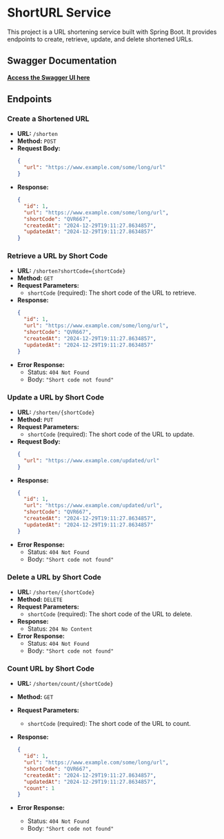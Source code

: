 
# ShortURL Service

This project is a URL shortening service built with Spring Boot. It provides endpoints to create, retrieve, update, and delete shortened URLs.

## Swagger Documentation

**[Access the Swagger UI here](http://localhost:8080/swagger-ui.html)**

## Endpoints

### Create a Shortened URL

- **URL:** `/shorten`
- **Method:** `POST`
- **Request Body:**
  ```json
  {
    "url": "https://www.example.com/some/long/url"
  }

- **Response:**
  ```json
  {
    "id": 1,
    "url": "https://www.example.com/some/long/url",
    "shortCode": "QVR667",
    "createdAt": "2024-12-29T19:11:27.8634857",
    "updatedAt": "2024-12-29T19:11:27.8634857"
  }
  ```

### Retrieve a URL by Short Code

- **URL:** `/shorten?shortCode={shortCode}`
- **Method:** `GET`
- **Request Parameters:**
  - `shortCode` (required): The short code of the URL to retrieve.
- **Response:**
  ```json
  {
    "id": 1,
    "url": "https://www.example.com/some/long/url",
    "shortCode": "QVR667",
    "createdAt": "2024-12-29T19:11:27.8634857",
    "updatedAt": "2024-12-29T19:11:27.8634857"
  }
  ```
- **Error Response:**
  - Status: `404 Not Found`
  - Body: `"Short code not found"`

### Update a URL by Short Code

- **URL:** `/shorten/{shortCode}`
- **Method:** `PUT`
- **Request Parameters:**
  - `shortCode` (required): The short code of the URL to update.
- **Request Body:**
  ```json
  {
    "url": "https://www.example.com/updated/url"
  }
  ```
- **Response:**
  ```json
  {
    "id": 1,
    "url": "https://www.example.com/updated/url",
    "shortCode": "QVR667",
    "createdAt": "2024-12-29T19:11:27.8634857",
    "updatedAt": "2024-12-29T19:11:27.8634857"
  }
  ```
- **Error Response:**
  - Status: `404 Not Found`
  - Body: `"Short code not found"`

### Delete a URL by Short Code

- **URL:** `/shorten/{shortCode}`
- **Method:** `DELETE`
- **Request Parameters:**
  - `shortCode` (required): The short code of the URL to delete.
- **Response:**
  - Status: `204 No Content`
- **Error Response:**
  - Status: `404 Not Found`
  - Body: `"Short code not found"`

### Count URL by Short Code

- **URL:** `/shorten/count/{shortCode}`
- **Method:** `GET`
- **Request Parameters:**
  - `shortCode` (required): The short code of the URL to count.

- **Response:**
  ```json
  {
    "id": 1,
    "url": "https://www.example.com/some/long/url",
    "shortCode": "QVR667",
    "createdAt": "2024-12-29T19:11:27.8634857",
    "updatedAt": "2024-12-29T19:11:27.8634857",
    "count": 1
  }
  ```
- **Error Response:**
  - Status: `404 Not Found`
  - Body: `"Short code not found"`